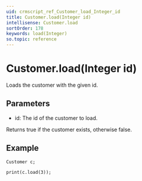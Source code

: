 ```yaml
---
uid: crmscript_ref_Customer_load_Integer_id
title: Customer.load(Integer id)
intellisense: Customer.load
sortOrder: 178
keywords: load(Integer)
so.topic: reference
---
```


# Customer.load(Integer id)

Loads the customer with the given id.

## Parameters

* id: The id of the customer to load.

Returns true if the customer exists, otherwise false.

## Example

    Customer c;
   
    print(c.load(3));

